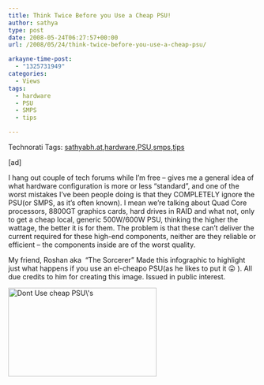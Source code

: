 ```yaml
---
title: Think Twice Before you Use a Cheap PSU!
author: sathya
type: post
date: 2008-05-24T06:27:57+00:00
url: /2008/05/24/think-twice-before-you-use-a-cheap-psu/

arkayne-time-post:
  - "1325731949"
categories:
  - Views
tags:
  - hardware
  - PSU
  - SMPS
  - tips

---
```

<div id="scid:0767317B-992E-4b12-91E0-4F059A8CECA8:45da25f1-278b-4936-919e-20ff449d233a" class="wlWriterSmartContent" style="padding-right: 0px; display: inline; padding-left: 0px; padding-bottom: 0px; margin: 0px; padding-top: 0px">
  Technorati Tags: <a rel="tag" href="https://technorati.com/tags/sathyabh.at">sathyabh.at</a>,<a rel="tag" href="https://technorati.com/tags/harware">hardware</a>,<a rel="tag" href="https://technorati.com/tags/PSU">PSU</a>,<a rel="tag" href="https://technorati.com/tags/smps">smps</a>,<a rel="tag" href="https://technorati.com/tags/tips">tips</a>
</div>

[ad]

I hang out couple of tech forums while I&#8217;m free &#8211; gives me a general idea of what hardware configuration is more or less &#8220;standard&#8221;, and one of the worst mistakes I&#8217;ve been people doing is that they COMPLETELY ignore the PSU(or SMPS, as it&#8217;s often known). I mean we&#8217;re talking about Quad Core processors, 8800GT graphics cards, hard drives in RAID and what not, only to get a cheap local, generic 500W/600W PSU, thinking the higher the wattage, the better it is for them. The problem is that these can&#8217;t deliver the current required for these high-end components, neither are they reliable or efficient &#8211; the components inside are of the worst quality.

<!--more-->

My friend, Roshan aka  &#8220;The Sorcerer&#8221; Made this infographic to highlight just what happens if you use an el-cheapo PSU(as he likes to put it 😛 ). All due credits to him for creating this image. Issued in public interest.

[<img class="alignnone size-medium wp-image-54" title="Dont Use cheap PSU\'s" src="https://kurast.sathyabh.at/wp-content/uploads/2008/05/untitled-6-300x180.jpg" alt="Dont Use cheap PSU\'s" width="300" height="180" />][1]

 [1]: https://img.photobucket.com/albums/v449/ROSHANASHRAF/untitled-6.jpg
